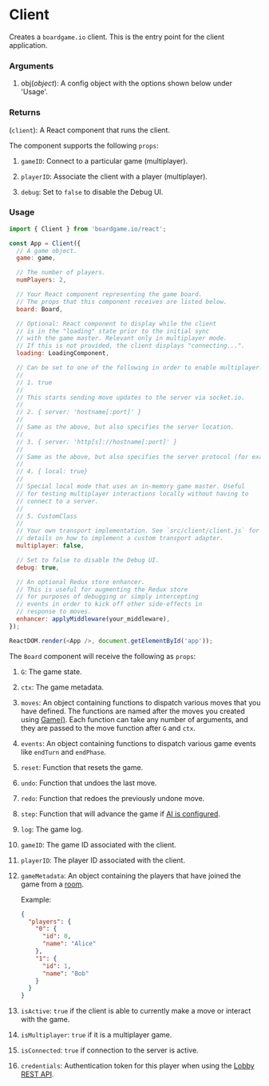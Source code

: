 # Client

Creates a `boardgame.io` client. This is the entry point for
the client application.

### Arguments

1. obj(_object_): A config object with the options shown below under 'Usage'.

### Returns

(`client`): A React component that runs the client.

The component supports the following `props`:

1. `gameID`: Connect to a particular game (multiplayer).

2. `playerID`: Associate the client with a player (multiplayer).

3. `debug`: Set to `false` to disable the Debug UI.

### Usage

```js
import { Client } from 'boardgame.io/react';

const App = Client({
  // A game object.
  game: game,

  // The number of players.
  numPlayers: 2,

  // Your React component representing the game board.
  // The props that this component receives are listed below.
  board: Board,

  // Optional: React component to display while the client
  // is in the "loading" state prior to the initial sync
  // with the game master. Relevant only in multiplayer mode.
  // If this is not provided, the client displays "connecting...".
  loading: LoadingComponent,

  // Can be set to one of the following in order to enable multiplayer:
  //
  // 1. true
  //
  // This starts sending move updates to the server via socket.io.
  //
  // 2. { server: 'hostname[:port]' }
  //
  // Same as the above, but also specifies the server location.
  //
  // 3. { server: 'http[s]://hostname[:port]' }
  //
  // Same as the above, but also specifies the server protocol (for example, HTTPS).
  //
  // 4. { local: true}
  //
  // Special local mode that uses an in-memory game master. Useful
  // for testing multiplayer interactions locally without having to
  // connect to a server.
  //
  // 5. CustomClass
  //
  // Your own transport implementation. See `src/client/client.js` for
  // details on how to implement a custom transport adapter.
  multiplayer: false,

  // Set to false to disable the Debug UI.
  debug: true,

  // An optional Redux store enhancer.
  // This is useful for augmenting the Redux store
  // for purposes of debugging or simply intercepting
  // events in order to kick off other side-effects in
  // response to moves.
  enhancer: applyMiddleware(your_middleware),
});

ReactDOM.render(<App />, document.getElementById('app'));
```

The `Board` component will receive the following as `props`:

1. `G`: The game state.

2. `ctx`: The game metadata.

3. `moves`: An object containing functions to dispatch various
   moves that you have defined. The functions are named after the
   moves you created using [Game()](/api/Game.md). Each function
   can take any number of arguments, and they are passed to the
   move function after `G` and `ctx`.

4. `events`: An object containing functions to dispatch various
   game events like `endTurn` and `endPhase`.

5. `reset`: Function that resets the game.

6. `undo`: Function that undoes the last move.

7. `redo`: Function that redoes the previously undone move.

8. `step`:
   Function that will advance the game if [AI is configured](/tutorial.md#bots).

9. `log`: The game log.

10. `gameID`: The game ID associated with the client.

11. `playerID`: The player ID associated with the client.

12. `gameMetadata`: An object containing the players that have joined
    the game from a [room](/api/Lobby.md).

    Example:

    ```json
    {
      "players": {
        "0": {
          "id": 0,
          "name": "Alice"
        },
        "1": {
          "id": 1,
          "name": "Bob"
        }
      }
    }
    ```

13. `isActive`: `true` if the client is able to currently make
    a move or interact with the game.

14. `isMultiplayer`: `true` if it is a multiplayer game.

15. `isConnected`: `true` if connection to the server is active.

16. `credentials`: Authentication token for this player when using
    the [Lobby REST API](/api/Lobby.md#server-side-api).
